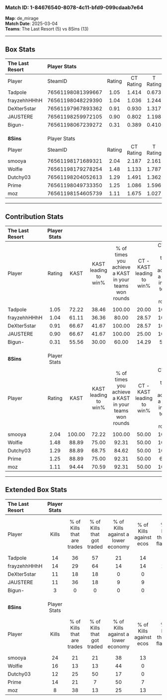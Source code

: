 ### Match ID: 1-84676540-8078-4c11-bfd9-099cdaab7e64  
**Map**: de_mirage  
**Match Date**: 2025-03-04  
**Teams**: The Last Resort (5) vs 8Sins (13)  

---  

## Box Stats  

| **The Last Resort** | Player Stats      |        |           |          |        |       |       |         |        |      |     |
| :- | :- | :-: | :-: | :-: | :-: | :-: | :-: | :-: | :-: | :-: | :-: |
| Player              | SteamID           | Rating | CT Rating | T Rating |  KAST  |  ADR  | Kills | Assists | Deaths | K/D  | HS% |
| Tadpole             | 76561198081399667 |  1.05  |   1.414   |  0.673   | 72.22  | 79.1  |  14   |    1    |   16   | 0.88 | 64  |
| frayzehhHHhH        | 76561198048229390 |  1.04  |   1.036   |  1.244   | 61.11  | 83.8  |  14   |    2    |   14   | 1.00 | 42  |
| DeXter5star         | 76561197967893362 |  0.91  |   0.930   |  1.317   | 66.67  | 86.0  |  11   |    6    |   16   | 0.69 | 81  |
| JAUSTERE            | 76561198259972105 |  0.90  |   0.802   |  1.198   | 66.67  | 61.4  |  11   |    3    |   13   | 0.85 | 63  |
| Bigun-              | 76561198067239272 |  0.31  |   0.389   |  0.410   | 55.56  | 34.6  |   3   |    5    |   15   | 0.20 | 66  |
|                     |                   |        |           |          |        |       |       |         |        |      |     |
|                     |                   |        |           |          |        |       |       |         |        |      |     |
|                     |                   |        |           |          |        |       |       |         |        |      |     |
| **8Sins**           | Player Stats      |        |           |          |        |       |       |         |        |      |     |
| Player              | SteamID           | Rating | CT Rating | T Rating |  KAST  |  ADR  | Kills | Assists | Deaths | K/D  | HS% |
| smooya              | 76561198171689321 |  2.04  |   2.187   |  2.161   | 100.00 | 126.4 |  24   |    4    |   11   | 2.18 | 20  |
| Wolfie              | 76561198179278254 |  1.48  |   1.133   |  1.787   | 88.89  | 73.3  |  16   |    6    |   9    | 1.78 | 37  |
| Dutchy03            | 76561198204052613 |  1.29  |   1.491   |  1.362   | 88.89  | 95.4  |  12   |    9    |   12   | 1.00 | 66  |
| Prime               | 76561198049733350 |  1.25  |   1.086   |  1.596   | 88.89  | 68.9  |  14   |    5    |   13   | 1.08 | 28  |
| moz                 | 76561198154605739 |  1.11  |   1.675   |  1.027   | 94.44  | 56.1  |   8   |    6    |   8    | 1.00 | 12  |
---  

## Contribution Stats  

| **The Last Resort** | Player Stats |        |                      |                                                        |                           |                                                             |                          |                                                            |
| :- | :-: | :-: | :-: | :-: | :-: | :-: | :-: | :-: |
| Player              |    Rating    |  KAST  | KAST leading to win% | % of times you achieve a KAST in your teams won rounds | CT - KAST leading to win% | CT - % of times you achieve a KAST in your teams won rounds | T - KAST leading to win% | T - % of times you achieve a KAST in your teams won rounds |
| Tadpole             |     1.05     | 72.22  |        38.46         |                         100.00                         |           20.00           |                           100.00                            |          100.00          |                           100.00                           |
| frayzehhHHhH        |     1.04     | 61.11  |        36.36         |                         80.00                          |           28.57           |                           100.00                            |          50.00           |                           66.67                            |
| DeXter5star         |     0.91     | 66.67  |        41.67         |                         100.00                         |           28.57           |                           100.00                            |          60.00           |                           100.00                           |
| JAUSTERE            |     0.90     | 66.67  |        41.67         |                         100.00                         |           25.00           |                           100.00                            |          75.00           |                           100.00                           |
| Bigun-              |     0.31     | 55.56  |        30.00         |                         60.00                          |           14.29           |                            50.00                            |          66.67           |                           66.67                            |
|                     |              |        |                      |                                                        |                           |                                                             |                          |                                                            |
|                     |              |        |                      |                                                        |                           |                                                             |                          |                                                            |
|                     |              |        |                      |                                                        |                           |                                                             |                          |                                                            |
| **8Sins**           | Player Stats |        |                      |                                                        |                           |                                                             |                          |                                                            |
| Player              |    Rating    |  KAST  | KAST leading to win% | % of times you achieve a KAST in your teams won rounds | CT - KAST leading to win% | CT - % of times you achieve a KAST in your teams won rounds | T - KAST leading to win% | T - % of times you achieve a KAST in your teams won rounds |
| smooya              |     2.04     | 100.00 |        72.22         |                         100.00                         |           50.00           |                           100.00                            |          83.33           |                           100.00                           |
| Wolfie              |     1.48     | 88.89  |        75.00         |                         92.31                          |           50.00           |                           100.00                            |          90.00           |                           90.00                            |
| Dutchy03            |     1.29     | 88.89  |        68.75         |                         84.62                          |           50.00           |                           100.00                            |          80.00           |                           80.00                            |
| Prime               |     1.25     | 88.89  |        75.00         |                         92.31                          |           50.00           |                            66.67                            |          83.33           |                           100.00                           |
| moz                 |     1.11     | 94.44  |        70.59         |                         92.31                          |           50.00           |                           100.00                            |          81.82           |                           90.00                            |
---  

## Extended Box Stats  

| **The Last Resort** | Player Stats |                            |                            |                                    |                         |                              |                                 |        |                             |                                     |                          |                               |                            |
| :- | :-: | :-: | :-: | :-: | :-: | :-: | :-: | :-: | :-: | :-: | :-: | :-: | :-: |
| Player              |    Kills     | % of Kills that are trades | % of Kills that got traded | % of Kills against a lower economy | % of Kills against ecos | % of Kills that are flawless | % of Kills that are close duels | Deaths | % of Deaths that get traded | % of Deaths against a lower economy | % of Deaths against ecos | % of Deaths that are flawless | % of Deaths that are close |
| Tadpole             |      14      |             36             |             57             |                 21                 |           14            |              57              |                0                |   16   |             25              |                  6                  |            6             |              81               |             6              |
| frayzehhHHhH        |      14      |             29             |             64             |                 14                 |           14            |             100              |                0                |   14   |             14              |                  7                  |            0             |              71               |             0              |
| DeXter5star         |      11      |             18             |             18             |                 0                  |            0            |              55              |                0                |   16   |             31              |                 13                  |            6             |              75               |             13             |
| JAUSTERE            |      11      |             36             |             18             |                 9                  |            9            |              73              |                9                |   13   |              8              |                  8                  |            0             |              46               |             0              |
| Bigun-              |      3       |             0              |             0              |                 0                  |            0            |              67              |                0                |   15   |             20              |                  7                  |            7             |              60               |             7              |
|                     |              |                            |                            |                                    |                         |                              |                                 |        |                             |                                     |                          |                               |                            |
|                     |              |                            |                            |                                    |                         |                              |                                 |        |                             |                                     |                          |                               |                            |
|                     |              |                            |                            |                                    |                         |                              |                                 |        |                             |                                     |                          |                               |                            |
| **8Sins**           | Player Stats |                            |                            |                                    |                         |                              |                                 |        |                             |                                     |                          |                               |                            |
| Player              |    Kills     | % of Kills that are trades | % of Kills that got traded | % of Kills against a lower economy | % of Kills against ecos | % of Kills that are flawless | % of Kills that are close duels | Deaths | % of Deaths that get traded | % of Deaths against a lower economy | % of Deaths against ecos | % of Deaths that are flawless | % of Deaths that are close |
| smooya              |      24      |             21             |             21             |                 38                 |           13            |              67              |                8                |   11   |             36              |                 18                  |            0             |              91               |             0              |
| Wolfie              |      16      |             13             |             13             |                 44                 |            0            |              75              |                6                |   9    |             33              |                 33                  |            0             |              67               |             0              |
| Dutchy03            |      12      |             25             |             50             |                 17                 |            0            |              83              |                8                |   12   |             33              |                 17                  |            0             |              50               |             0              |
| Prime               |      14      |             21             |             7              |                 50                 |            7            |              57              |                0                |   13   |             46              |                 15                  |            0             |              77               |             8              |
| moz                 |      8       |             38             |             13             |                 25                 |           13            |              50              |                0                |   8    |             50              |                 13                  |            0             |              75               |             0              |
